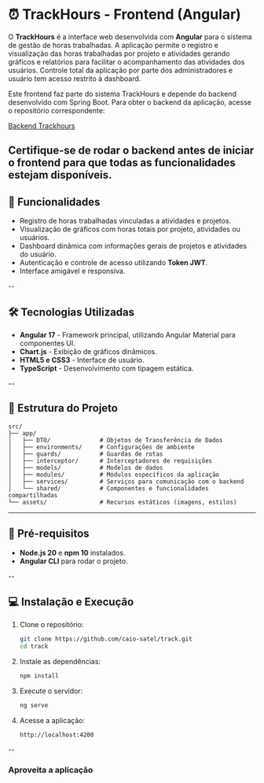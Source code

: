 # ⏰ TrackHours - Frontend (Angular)

O **TrackHours** é a interface web desenvolvida com **Angular** para o sistema de gestão de horas trabalhadas. A aplicação permite o registro e visualização das horas trabalhadas por projeto e atividades gerando gráficos e relatórios para facilitar o acompanhamento das atividades dos usuários. Controle total da aplicação por parte dos administradores e usuário tem acesso restrito à dashboard.

Este frontend faz parte do sistema TrackHours e depende do backend desenvolvido com Spring Boot.
Para obter o backend da aplicação, acesse o repositório correspondente:

[Backend Trackhours](https://github.com/caio-satel/trackhours)

Certifique-se de rodar o backend antes de iniciar o frontend para que todas as funcionalidades estejam disponíveis.
--

## 🚀 **Funcionalidades**

- Registro de horas trabalhadas vinculadas a atividades e projetos.
- Visualização de gráficos com horas totais por projeto, atividades ou usuários.
- Dashboard dinâmica com informações gerais de projetos e atividades do usuário.
- Autenticação e controle de acesso utilizando **Token JWT**.
- Interface amigável e responsiva.

--

## 🛠️ **Tecnologias Utilizadas**

- **Angular 17** - Framework principal, utilizando Angular Material para componentes UI.
- **Chart.js** - Exibição de gráficos dinâmicos.
- **HTML5 e CSS3** - Interface de usuário.
- **TypeScript** - Desenvolvimento com tipagem estática.

--

## 📂 **Estrutura do Projeto**

```
src/
├── app/
│   ├── DTO/              # Objetos de Transferência de Dados
│   ├── environments/     # Configurações de ambiente
│   ├── guards/           # Guardas de rotas
│   ├── interceptor/      # Interceptadores de requisições
│   ├── models/           # Modelos de dados
│   ├── modules/          # Módulos específicos da aplicação
│   ├── services/         # Serviços para comunicação com o backend
│   └── shared/           # Componentes e funcionalidades compartilhadas
└── assets/               # Recursos estáticos (imagens, estilos)
```

---

## 📝 **Pré-requisitos**

- **Node.js 20** e **npm 10** instalados.
- **Angular CLI** para rodar o projeto.

--

## 💻 **Instalação e Execução**

1. Clone o repositório:
   ```bash
   git clone https://github.com/caio-satel/track.git
   cd track
   ```
2. Instale as dependências:
   ```bash
   npm install
   ```
3. Execute o servidor:
   ```bash
   ng serve
   ```
4. Acesse a aplicação:
   ```
   http://localhost:4200
   ```

--

### Aproveita a aplicação

